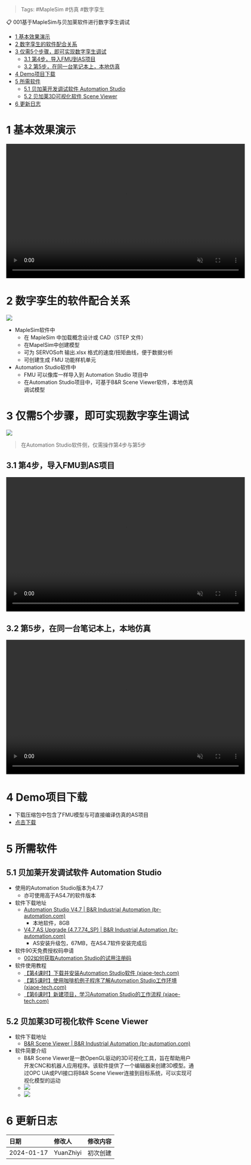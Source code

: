 > Tags: #MapleSim #仿真 #数字孪生

📋 001基于MapleSim与贝加莱软件进行数字孪生调试

- [1 基本效果演示](#1%20%E5%9F%BA%E6%9C%AC%E6%95%88%E6%9E%9C%E6%BC%94%E7%A4%BA)
- [2 数字孪生的软件配合关系](#2%20%E6%95%B0%E5%AD%97%E5%AD%AA%E7%94%9F%E7%9A%84%E8%BD%AF%E4%BB%B6%E9%85%8D%E5%90%88%E5%85%B3%E7%B3%BB)
- [3 仅需5个步骤，即可实现数字孪生调试](#3%20%E4%BB%85%E9%9C%805%E4%B8%AA%E6%AD%A5%E9%AA%A4%EF%BC%8C%E5%8D%B3%E5%8F%AF%E5%AE%9E%E7%8E%B0%E6%95%B0%E5%AD%97%E5%AD%AA%E7%94%9F%E8%B0%83%E8%AF%95)
	- [3.1 第4步，导入FMU到AS项目](#3.1%20%E7%AC%AC4%E6%AD%A5%EF%BC%8C%E5%AF%BC%E5%85%A5FMU%E5%88%B0AS%E9%A1%B9%E7%9B%AE)
	- [3.2 第5步，在同一台笔记本上，本地仿真](#3.2%20%E7%AC%AC5%E6%AD%A5%EF%BC%8C%E5%9C%A8%E5%90%8C%E4%B8%80%E5%8F%B0%E7%AC%94%E8%AE%B0%E6%9C%AC%E4%B8%8A%EF%BC%8C%E6%9C%AC%E5%9C%B0%E4%BB%BF%E7%9C%9F)
- [4 Demo项目下载](#4%20Demo%E9%A1%B9%E7%9B%AE%E4%B8%8B%E8%BD%BD)
- [5 所需软件](#5%20%E6%89%80%E9%9C%80%E8%BD%AF%E4%BB%B6)
	- [5.1 贝加莱开发调试软件 Automation Studio](#5.1%20%E8%B4%9D%E5%8A%A0%E8%8E%B1%E5%BC%80%E5%8F%91%E8%B0%83%E8%AF%95%E8%BD%AF%E4%BB%B6%20Automation%20Studio)
	- [5.2 贝加莱3D可视化软件 Scene Viewer](#5.2%20%E8%B4%9D%E5%8A%A0%E8%8E%B13D%E5%8F%AF%E8%A7%86%E5%8C%96%E8%BD%AF%E4%BB%B6%20Scene%20Viewer)
- [6 更新日志](#6%20%E6%9B%B4%E6%96%B0%E6%97%A5%E5%BF%97)

# 1 基本效果演示

<video muted autoplay="autoplay" loop="loop" width="640" height="360" controls>
  <source src="/B14_技术_建模与仿真/FILES/001基于MapleSim与贝加莱软件进行数字孪生调试/step_5_show.mp4" type="video/mp4">
  Your browser does not support the video tag.
</video>

# 2 数字孪生的软件配合关系

![](FILES/001基于MapleSim与贝加莱软件进行数字孪生调试/image-20240117090558718.png)

- MapleSim软件中
    - 在 MapleSim 中加载概念设计或 CAD（STEP 文件）
    - 在MapelSim中创建模型
    - 可为 SERVOSoft 输出.xlsx 格式的速度/扭矩曲线，便于数据分析
    - 可创建生成 FMU 功能样机单元
- Automation Studio软件中
    - FMU 可以像库一样导入到 Automation Studio 项目中
    - 在Automation Studio项目中，可基于B&R Scene Viewer软件，本地仿真调试模型

# 3 仅需5个步骤，即可实现数字孪生调试

![](FILES/001基于MapleSim与贝加莱软件进行数字孪生调试/image-20240117091001777.png)

> 在Automation Studio软件侧，仅需操作第4步与第5步

## 3.1 第4步，导入FMU到AS项目

<video muted autoplay="autoplay" loop="loop" width="640" height="360" controls>
  <source src="/B14_技术_建模与仿真/FILES/001基于MapleSim与贝加莱软件进行数字孪生调试/step_4.mp4" type="video/mp4">
  Your browser does not support the video tag.
</video>

## 3.2 第5步，在同一台笔记本上，本地仿真

<video muted autoplay="autoplay" loop="loop" width="640" height="360" controls>
  <source src="/B14_技术_建模与仿真/FILES/001基于MapleSim与贝加莱软件进行数字孪生调试/step_5.mp4" type="video/mp4">
  Your browser does not support the video tag.
</video>

# 4 Demo项目下载

- 下载压缩包中包含了FMU模型与可直接编译仿真的AS项目
- [点击下载](/B14_技术_建模与仿真/FILES/001基于MapleSim与贝加莱软件进行数字孪生调试/MapleSim_CraneSim_Demo_AS47.zip ':ignore')

# 5 所需软件

## 5.1 贝加莱开发调试软件 Automation Studio

- 使用的Automation Studio版本为4.7.7
    - 亦可使用高于AS4.7的软件版本
- 软件下载地址
    - [Automation Studio V4.7 | B&R Industrial Automation (br-automation.com)](https://www.br-automation.com/en/downloads/software/automation-studio/automation-studio-47/automation-studio-v47/)
        - 本地软件，8GB
    - [V4.7 AS Upgrade (4.7.7.74_SP) | B&R Industrial Automation (br-automation.com)](https://www.br-automation.com/en/downloads/software/automation-studio/automation-studio-47/v47-as-upgrade-47774-sp/)
        - AS安装升级包，67MB，在AS4.7软件安装完成后
- 软件90天免费授权码申请
    - [002如何获取Automation Studio的试用注册码](../B01_技术_AutomationStudio/002如何获取Automation%20Studio的试用注册码.md)
- 软件使用教程
    - [【第4课时】下载并安装Automation Studio软件 (xiaoe-tech.com)](https://app9qg8os8w3630.pc.xiaoe-tech.com/p/t_pc/course_pc_detail/video/v_5f342d22e4b075dc42ad6d62?product_id=p_5f8e77bde4b06aff1a0531d7&content_app_id=&type=6)
    - [【第5课时】使用咖啡机例子程序了解Automation Studio工作环境 (xiaoe-tech.com)](https://app9qg8os8w3630.pc.xiaoe-tech.com/p/t_pc/course_pc_detail/video/v_5f342ddee4b075dc42ad6d66?product_id=p_5f8e77bde4b06aff1a0531d7&content_app_id=&type=6)
    - [【第6课时】新建项目，学习Automation Studio的工作流程 (xiaoe-tech.com)](https://app9qg8os8w3630.pc.xiaoe-tech.com/p/t_pc/course_pc_detail/video/v_5f342e75e4b0b4059c4be3cb?product_id=p_5f8e77bde4b06aff1a0531d7&content_app_id=&type=6)

## 5.2 贝加莱3D可视化软件 Scene Viewer

- 软件下载地址
    - [B&R Scene Viewer | B&R Industrial Automation (br-automation.com)](https://www.br-automation.com/en/downloads/software/simulation/simulation-tools/br-scene-viewer/)
- 软件简要介绍
    - B&R Scene Viewer是一款OpenGL驱动的3D可视化工具，旨在帮助用户开发CNC和机器人应用程序。该软件提供了一个编辑器来创建3D模型。通过OPC UA或PVI接口将B&R Scene Viewer连接到目标系统，可以实现可视化模型的运动
    - ![](FILES/001基于MapleSim与贝加莱软件进行数字孪生调试/image-20240117083454813.png)
    - ![](FILES/001基于MapleSim与贝加莱软件进行数字孪生调试/image-20240117083528261.png)

# 6 更新日志

| 日期     | 修改人     | 修改内容     |
|:-----|:-----|:-----|
| 2024-01-17     | YuanZhiyi     | 初次创建     |
